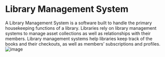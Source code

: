 # Library Management System 
A Library Management System is a software built to handle the primary housekeeping functions of a library. Libraries rely on library management systems to manage asset collections as well as relationships with their members. Library management systems help libraries keep track of the books and their checkouts, as well as members’ subscriptions and profiles.
![image](https://github.com/flavia14/Library-Management-System/assets/91269712/9edb0b18-1270-4268-b6f9-8c1f68e1b629)
